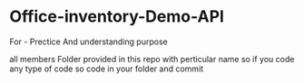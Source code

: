 # Office-inventory-Demo-API
 For - Prectice And understanding purpose 

all members Folder provided in this repo with perticular name so if you code any type of code so code in your folder and commit 